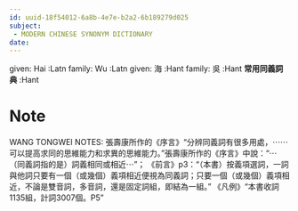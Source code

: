 ```yaml
---
id: uuid-18f54012-6a8b-4e7e-b2a2-6b189279d025
subject: 
 - MODERN CHINESE SYNONYM DICTIONARY
date: 
---
```


given: Hai :Latn
family: Wu :Latn
given: 海 :Hant
family: 吳 :Hant
**常用同義詞典** :Hant
# Note
WANG TONGWEI NOTES: 張壽康所作的《序言》“分辨同義詞有很多用處，⋯⋯可以提高求同的思維能力和求異的思維能力。”張壽康所作的《序言》中說：“⋯（同義詞指的是）詞義相同或相近⋯”； 《前言》p3：“（本書）按義項選詞，一詞與他詞只要有一個（或幾個）義項相近便視為同義詞；只要一個（或幾個）義項相近，不論是雙音詞，多音詞，還是固定詞組，即結為一組。” 《凡例》“本書收詞1135組，計詞3007個。P5”